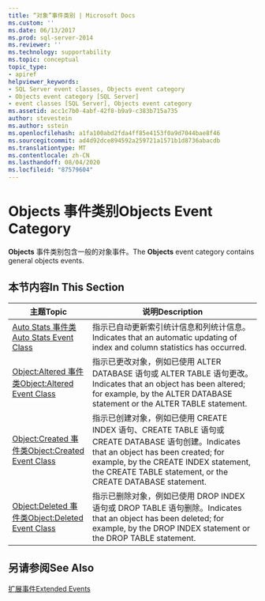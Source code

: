 ```yaml
---
title: “对象”事件类别 | Microsoft Docs
ms.custom: ''
ms.date: 06/13/2017
ms.prod: sql-server-2014
ms.reviewer: ''
ms.technology: supportability
ms.topic: conceptual
topic_type:
- apiref
helpviewer_keywords:
- SQL Server event classes, Objects event category
- Objects event category [SQL Server]
- event classes [SQL Server], Objects event category
ms.assetid: acc1c7b0-4abf-42f8-b9a9-c383b715a735
author: stevestein
ms.author: sstein
ms.openlocfilehash: a1fa100abd2fda4ff85e4153f0a9d7044bae8f46
ms.sourcegitcommit: ad4d92dce894592a259721a1571b1d8736abacdb
ms.translationtype: MT
ms.contentlocale: zh-CN
ms.lasthandoff: 08/04/2020
ms.locfileid: "87579604"
---
```

# <a name="objects-event-category"></a><span data-ttu-id="ea678-102">Objects 事件类别</span><span class="sxs-lookup"><span data-stu-id="ea678-102">Objects Event Category</span></span>
  <span data-ttu-id="ea678-103">**Objects** 事件类别包含一般的对象事件。</span><span class="sxs-lookup"><span data-stu-id="ea678-103">The **Objects** event category contains general objects events.</span></span>  
  
## <a name="in-this-section"></a><span data-ttu-id="ea678-104">本节内容</span><span class="sxs-lookup"><span data-stu-id="ea678-104">In This Section</span></span>  
  
|<span data-ttu-id="ea678-105">主题</span><span class="sxs-lookup"><span data-stu-id="ea678-105">Topic</span></span>|<span data-ttu-id="ea678-106">说明</span><span class="sxs-lookup"><span data-stu-id="ea678-106">Description</span></span>|  
|-----------|-----------------|  
|[<span data-ttu-id="ea678-107">Auto Stats 事件类</span><span class="sxs-lookup"><span data-stu-id="ea678-107">Auto Stats Event Class</span></span>](auto-stats-event-class.md)|<span data-ttu-id="ea678-108">指示已自动更新索引统计信息和列统计信息。</span><span class="sxs-lookup"><span data-stu-id="ea678-108">Indicates that an automatic updating of index and column statistics has occurred.</span></span>|  
|[<span data-ttu-id="ea678-109">Object:Altered 事件类</span><span class="sxs-lookup"><span data-stu-id="ea678-109">Object:Altered Event Class</span></span>](object-altered-event-class.md)|<span data-ttu-id="ea678-110">指示已更改对象，例如已使用 ALTER DATABASE 语句或 ALTER TABLE 语句更改。</span><span class="sxs-lookup"><span data-stu-id="ea678-110">Indicates that an object has been altered; for example, by the ALTER DATABASE statement or the ALTER TABLE statement.</span></span>|  
|[<span data-ttu-id="ea678-111">Object:Created 事件类</span><span class="sxs-lookup"><span data-stu-id="ea678-111">Object:Created Event Class</span></span>](object-created-event-class.md)|<span data-ttu-id="ea678-112">指示已创建对象，例如已使用 CREATE INDEX 语句、CREATE TABLE 语句或 CREATE DATABASE 语句创建。</span><span class="sxs-lookup"><span data-stu-id="ea678-112">Indicates that an object has been created; for example, by the CREATE INDEX statement, the CREATE TABLE statement, or the CREATE DATABASE statement.</span></span>|  
|[<span data-ttu-id="ea678-113">Object:Deleted 事件类</span><span class="sxs-lookup"><span data-stu-id="ea678-113">Object:Deleted Event Class</span></span>](object-deleted-event-class.md)|<span data-ttu-id="ea678-114">指示已删除对象，例如已使用 DROP INDEX 语句或 DROP TABLE 语句删除。</span><span class="sxs-lookup"><span data-stu-id="ea678-114">Indicates that an object has been deleted; for example, by the DROP INDEX statement or the DROP TABLE statement.</span></span>|  
  
## <a name="see-also"></a><span data-ttu-id="ea678-115">另请参阅</span><span class="sxs-lookup"><span data-stu-id="ea678-115">See Also</span></span>  
 [<span data-ttu-id="ea678-116">扩展事件</span><span class="sxs-lookup"><span data-stu-id="ea678-116">Extended Events</span></span>](../extended-events/extended-events.md)  
  
  
